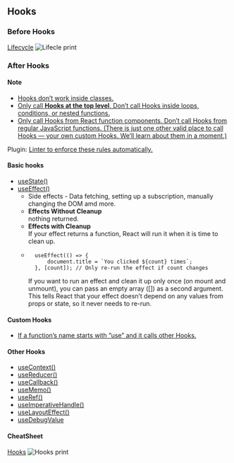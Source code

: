 ## Hooks

### Before Hooks

[Lifecycle](https://devhints.io/react#lifecycle)
![Lifecle print](https://i.imgur.com/KAuzjW4.png)

### After Hooks

#### Note

- [Hooks don’t work inside classes.](https://reactjs.org/docs/hooks-overview.html#but-what-is-a-hook)  
- [Only call **Hooks at the top level**. Don’t call Hooks inside loops, conditions, or nested functions.](https://reactjs.org/docs/hooks-overview.html#rules-of-hooks)  
- [Only call Hooks from React function components. Don’t call Hooks from regular JavaScript functions. (There is just one other valid place to call Hooks — your own custom Hooks. We’ll learn about them in a moment.)](https://reactjs.org/docs/hooks-overview.html#rules-of-hooks)

Plugin: [Linter to enforce these rules automatically.](https://www.npmjs.com/package/eslint-plugin-react-hooks)

#### Basic hooks

- [useState()](https://reactjs.org/docs/hooks-state.html)
- [useEffect()](https://reactjs.org/docs/hooks-effect.html)  
    - Side effects -  Data fetching, setting up a subscription, manually changing the DOM amd more.  
    - **Effects Without Cleanup**  
    nothing returned.
    - **Effects with Cleanup**  
    If your effect returns a function, React will run it when it is time to clean up.
    - ```
        useEffect(() => {
            document.title = `You clicked ${count} times`;  
        }, [count]); // Only re-run the effect if count changes
        ```` 
        If you want to run an effect and clean it up only once (on mount and unmount), you can pass an empty array ([]) as a second argument. This tells React that your effect doesn’t depend on any values from props or state, so it never needs to re-run.


#### Custom Hooks 
- [If a function’s name starts with ”use” and it calls other Hooks.](https://reactjs.org/docs/hooks-overview.html#building-your-own-hooks)

#### Other Hooks
- [useContext()](https://reactjs.org/docs/hooks-reference.html#usecontext)  
- [useReducer()](https://reactjs.org/docs/hooks-reference.html#usereducer)
- [useCallback()](https://reactjs.org/docs/hooks-reference.html#usecallback)
- [useMemo()](https://reactjs.org/docs/hooks-reference.html#usememo)
- [useRef()](https://reactjs.org/docs/hooks-reference.html#useref)
- [useImperativeHandle()](https://reactjs.org/docs/hooks-reference.html#useimperativehandle)
- [useLayoutEffect()](https://reactjs.org/docs/hooks-reference.html#uselayouteffect)
- [useDebugValue](https://reactjs.org/docs/hooks-reference.html#usedebugvalue)


#### CheatSheet
[Hooks](https://devhints.io/react#hooks-new)
![Hooks print](https://i.imgur.com/BdPVOo1.png)

